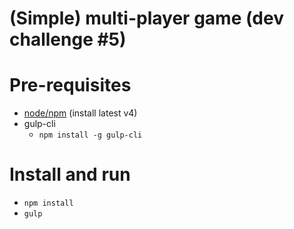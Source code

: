 # (Simple) multi-player game (dev challenge #5)

# Pre-requisites

- [node/npm](https://github.com/creationix/nvm) (install latest v4)
- gulp-cli
  - `npm install -g gulp-cli`

# Install and run

- `npm install`
- `gulp`

